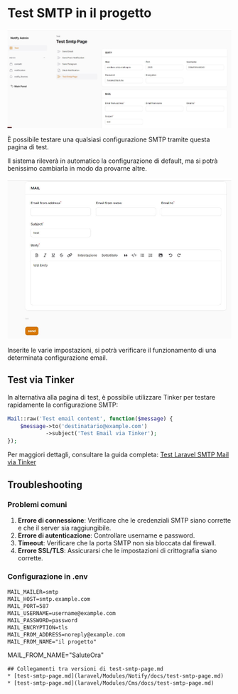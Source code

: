 # Test SMTP in il progetto

![test smtp page](test-smtp-page.jpg)

È possibile testare una qualsiasi configurazione SMTP tramite questa pagina di test.

Il sistema rileverà in automatico la configurazione di default, ma si potrà benissimo cambiarla in modo da provarne altre.

![test smtp form](test-smtp-page-form.jpg)

Inserite le varie impostazioni, si potrà verificare il funzionamento di una determinata configurazione email.

## Test via Tinker

In alternativa alla pagina di test, è possibile utilizzare Tinker per testare rapidamente la configurazione SMTP:

```php
Mail::raw('Test email content', function($message) {
    $message->to('destinatario@example.com')
            ->subject('Test Email via Tinker');
});
```

Per maggiori dettagli, consultare la guida completa: [Test Laravel SMTP Mail via Tinker](https://medium.com/@azishapidin/test-laravel-smtp-mail-via-tinker-cec59999214)

## Troubleshooting

### Problemi comuni

1. **Errore di connessione**: Verificare che le credenziali SMTP siano corrette e che il server sia raggiungibile.
2. **Errore di autenticazione**: Controllare username e password.
3. **Timeout**: Verificare che la porta SMTP non sia bloccata dal firewall.
4. **Errore SSL/TLS**: Assicurarsi che le impostazioni di crittografia siano corrette.

### Configurazione in .env

```
MAIL_MAILER=smtp
MAIL_HOST=smtp.example.com
MAIL_PORT=587
MAIL_USERNAME=username@example.com
MAIL_PASSWORD=password
MAIL_ENCRYPTION=tls
MAIL_FROM_ADDRESS=noreply@example.com
MAIL_FROM_NAME="il progetto"
```
MAIL_FROM_NAME="SaluteOra"
```
## Collegamenti tra versioni di test-smtp-page.md
* [test-smtp-page.md](laravel/Modules/Notify/docs/test-smtp-page.md)
* [test-smtp-page.md](laravel/Modules/Cms/docs/test-smtp-page.md)

